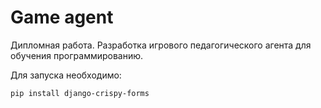 # Game agent
Дипломная работа. Разработка игрового педагогического агента для обучения программированию.

Для запуска необходимо:

    pip install django-crispy-forms
